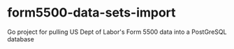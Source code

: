# form5500-data-sets-import
Go project for pulling US Dept of Labor's Form 5500 data into a PostGreSQL database
